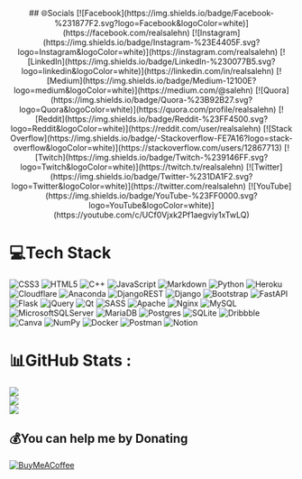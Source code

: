 <p align="center">
## 🌐Socials
[![Facebook](https://img.shields.io/badge/Facebook-%231877F2.svg?logo=Facebook&logoColor=white)](https://facebook.com/realsalehn) [![Instagram](https://img.shields.io/badge/Instagram-%23E4405F.svg?logo=Instagram&logoColor=white)](https://instagram.com/realsalehn) [![LinkedIn](https://img.shields.io/badge/LinkedIn-%230077B5.svg?logo=linkedin&logoColor=white)](https://linkedin.com/in/realsalehn) [![Medium](https://img.shields.io/badge/Medium-12100E?logo=medium&logoColor=white)](https://medium.com/@salehn) [![Quora](https://img.shields.io/badge/Quora-%23B92B27.svg?logo=Quora&logoColor=white)](https://quora.com/profile/realsalehn) [![Reddit](https://img.shields.io/badge/Reddit-%23FF4500.svg?logo=Reddit&logoColor=white)](https://reddit.com/user/realsalehn) [![Stack Overflow](https://img.shields.io/badge/-Stackoverflow-FE7A16?logo=stack-overflow&logoColor=white)](https://stackoverflow.com/users/12867713) [![Twitch](https://img.shields.io/badge/Twitch-%239146FF.svg?logo=Twitch&logoColor=white)](https://twitch.tv/realsalehn) [![Twitter](https://img.shields.io/badge/Twitter-%231DA1F2.svg?logo=Twitter&logoColor=white)](https://twitter.com/realsalehn) [![YouTube](https://img.shields.io/badge/YouTube-%23FF0000.svg?logo=YouTube&logoColor=white)](https://youtube.com/c/UCf0Vjxk2Pf1aegviy1xTwLQ) 

# 💻Tech Stack
![CSS3](https://img.shields.io/badge/css3-%231572B6.svg?style=for-the-badge&logo=css3&logoColor=white) ![HTML5](https://img.shields.io/badge/html5-%23E34F26.svg?style=for-the-badge&logo=html5&logoColor=white) ![C++](https://img.shields.io/badge/c++-%2300599C.svg?style=for-the-badge&logo=c%2B%2B&logoColor=white) ![JavaScript](https://img.shields.io/badge/javascript-%23323330.svg?style=for-the-badge&logo=javascript&logoColor=%23F7DF1E) ![Markdown](https://img.shields.io/badge/markdown-%23000000.svg?style=for-the-badge&logo=markdown&logoColor=white) ![Python](https://img.shields.io/badge/python-3670A0?style=for-the-badge&logo=python&logoColor=ffdd54) ![Heroku](https://img.shields.io/badge/heroku-%23430098.svg?style=for-the-badge&logo=heroku&logoColor=white) ![Cloudflare](https://img.shields.io/badge/Cloudflare-F38020?style=for-the-badge&logo=Cloudflare&logoColor=white) ![Anaconda](https://img.shields.io/badge/Anaconda-%2344A833.svg?style=for-the-badge&logo=anaconda&logoColor=white) ![DjangoREST](https://img.shields.io/badge/DJANGO-REST-ff1709?style=for-the-badge&logo=django&logoColor=white&color=ff1709&labelColor=gray) ![Django](https://img.shields.io/badge/django-%23092E20.svg?style=for-the-badge&logo=django&logoColor=white) ![Bootstrap](https://img.shields.io/badge/bootstrap-%23563D7C.svg?style=for-the-badge&logo=bootstrap&logoColor=white) ![FastAPI](https://img.shields.io/badge/FastAPI-005571?style=for-the-badge&logo=fastapi) ![Flask](https://img.shields.io/badge/flask-%23000.svg?style=for-the-badge&logo=flask&logoColor=white) ![jQuery](https://img.shields.io/badge/jquery-%230769AD.svg?style=for-the-badge&logo=jquery&logoColor=white) ![Qt](https://img.shields.io/badge/Qt-%23217346.svg?style=for-the-badge&logo=Qt&logoColor=white) ![SASS](https://img.shields.io/badge/SASS-hotpink.svg?style=for-the-badge&logo=SASS&logoColor=white) ![Apache](https://img.shields.io/badge/apache-%23D42029.svg?style=for-the-badge&logo=apache&logoColor=white) ![Nginx](https://img.shields.io/badge/nginx-%23009639.svg?style=for-the-badge&logo=nginx&logoColor=white) ![MySQL](https://img.shields.io/badge/mysql-%2300f.svg?style=for-the-badge&logo=mysql&logoColor=white) ![MicrosoftSQLServer](https://img.shields.io/badge/Microsoft%20SQL%20Sever-CC2927?style=for-the-badge&logo=microsoft%20sql%20server&logoColor=white) ![MariaDB](https://img.shields.io/badge/MariaDB-003545?style=for-the-badge&logo=mariadb&logoColor=white) ![Postgres](https://img.shields.io/badge/postgres-%23316192.svg?style=for-the-badge&logo=postgresql&logoColor=white) ![SQLite](https://img.shields.io/badge/sqlite-%2307405e.svg?style=for-the-badge&logo=sqlite&logoColor=white) ![Dribbble](https://img.shields.io/badge/Dribbble-EA4C89?style=for-the-badge&logo=dribbble&logoColor=white) ![Canva](https://img.shields.io/badge/Canva-%2300C4CC.svg?style=for-the-badge&logo=Canva&logoColor=white) ![NumPy](https://img.shields.io/badge/numpy-%23013243.svg?style=for-the-badge&logo=numpy&logoColor=white) ![Docker](https://img.shields.io/badge/docker-%230db7ed.svg?style=for-the-badge&logo=docker&logoColor=white) ![Postman](https://img.shields.io/badge/Postman-FF6C37?style=for-the-badge&logo=postman&logoColor=white) ![Notion](https://img.shields.io/badge/Notion-%23000000.svg?style=for-the-badge&logo=notion&logoColor=white)
# 📊GitHub Stats :
![](https://github-readme-stats.vercel.app/api?username=realsaleh&theme=merko&hide_border=false&include_all_commits=false&count_private=false)<br/>
![](https://github-readme-streak-stats.herokuapp.com/?user=realsaleh&theme=merko&hide_border=false)<br/>
![](https://github-readme-stats.vercel.app/api/top-langs/?username=realsaleh&theme=merko&hide_border=false&include_all_commits=false&count_private=false&layout=compact)

  ## 💰You can help me by Donating
  [![BuyMeACoffee](https://img.shields.io/badge/Buy%20Me%20a%20Coffee-ffdd00?style=for-the-badge&logo=buy-me-a-coffee&logoColor=black)](https://buymeacoffee.com/salehn) 
</p>
  
